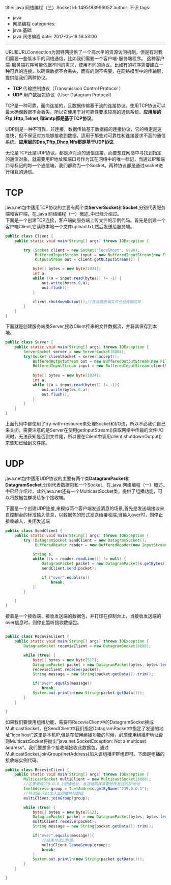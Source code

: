 title: java 网络编程（三）Socket
id: 1495183996052
author: 不识
tags:
  - java
  - 网络编程
categories:
  - java 基础
  - java 网络编程
date: 2017-05-19 16:53:00
---
URL和URLConnection为因特网提供了一个高水平的资源访问机制，但是有时我们需要一些低水平的网络通信，比如我们需要一个客户端-服务端程序。
这种客户端-服务端程序可能依据不同的需求，使用不同的协议，比如有的程序需要建立一种可靠的连接，以确保数据不会丢失，而有的则不需要。在网络模型中的传输层，提供给我们两种协议。
<!-- more -->

- **TCP** 传输控制协议（Transmission Control Protocol ）
- **UDP** 用户数据包协议（User Datagram Protocol）

TCP是一种可靠，面向连接的，且数据传输基于流的连接协议。使用TCP协议可以最大确保数据不会丢失，所以它使用于对可靠性要求较高的通信系统。**应用层的Ftp,Http,Telnet,和Smtp都是基于TCP协议**。

UDP则是一种不可靠，非连接，数据传输基于数据报的连接协议，它的特定是速度快，但不保证对方能够接收到数据，适用于那些对可靠性和连接要求不高的通信系统。**应用层的Dns,Tftp,Dhcp,Nfs都是基于UDP协议**.

无论是TCP还是UDP协议，都是点对点的通信连接，而要想在网络中寻找到指定的通信对象，就需要用IP地址和端口号作为其在网络中的唯一标记，而通过IP和端口号标记的每一个通信端，我们都称为一个Socket。两种协议都是通过socket进行相互的通信。


# TCP
java.net包中适用TCP协议的主要有两个类**ServerSocket**和**Socket**,分别代表服务端和客户端，在_java 网络编程（一）概述_中已经介绍过。   
下面是一个创建TCP连接，客户端向服务端上传文件的示例代码。首先是创建一个客户端Client,它读取本地一个文件upload.txt,然后发送给服务端。

```java
public class Client {
    public static void main(String[] args) throws IOException {

        try (Socket client = new Socket("localhost", 8888);
             BufferedInputStream input = new BufferedInputStream(new FileInputStream("C:\\upload.txt"));
             OutputStream out = client.getOutputStream()) {

            byte[] bytes = new byte[1024];
            int a;
            while ((a = input.read(bytes)) != -1) {
                out.write(bytes,0,a);
                out.flush();
            }

            client.shutdownOutput();//告诉服务端文件已经传输完毕
        }
    }
}

```

下面就是创建服务端类Server,接收Client传来的文件数据流，并将其保存到本地。

```java
public class Server {
    public static void main(String[] args) throws IOException {
        ServerSocket server = new ServerSocket(8888);
        try(Socket clientSocket = server.accept();
            BufferedOutputStream out = new BufferedOutputStream(new FileOutputStream("C:\\download.txt"));
            BufferedInputStream input = new BufferedInputStream(clientSocket.getInputStream())){
            
            byte[] bytes = new byte[1024];
            int a;
            while ((a = input.read(bytes)) != -1){
                out.write(bytes,0,a);
                out.flush();
            }
        }
    }
}

```
上面代码中都使用了try-with-resource来处理Socket和I/O流，所以不必我们自己来关闭。需要注意的是Server在使用getInputStream()获取网络中传输的文件I/O流时，无法获知是否到文件尾，所以要在Cilent中调用client.shutdownOutput()来告知已经到文件尾。

# UDP
java.net包中适用UDP协议的主要有两个类**DatagramPacket**和**DatagramSocket**,分别代表数据包和一个Socket，在_java 网络编程（一）概述_中已经介绍过，此外java.net还有一个MulticastSocket类，提供了组播功能，可以将数据包群发给多个接收端。 

下面是一个创建UDP连接,来模拟两个客户端发送消息的场景,首先是发送端接收来自控制台的标准输入信息，以数据包的形式发送给接收端,当输入over时，则停止接收输入，关闭发送端
```java
public class SendClient {
    public static void main(String[] args) throws IOException {
        try (DatagramSocket sendClient = new DatagramSocket();
             BufferedReader reader = new BufferedReader(new InputStreamReader(System.in))) {

            String s;
            while ((s = reader.readLine()) != null) {
                DatagramPacket packet = new DatagramPacket(s.getBytes(), s.getBytes().length, InetAddress.getByName("localhost"), 8888);
                sendClient.send(packet);

                if ("over".equals(s))
                    break;
            }
        }

    }
}

```
接着是一个接收端，接收发送端的数据包，并打印在控制台上，当接收发送端的over信息时，则停止监听接收数据包。

```java

public class RecevieClient {
    public static void main(String[] args) throws IOException {
        DatagramSocket recevieClient = new DatagramSocket(8888);

        while (true) {
            byte[] bytes = new byte[512];
            DatagramPacket packet = new DatagramPacket(bytes, bytes.length);
            recevieClient.receive(packet);
            String message = new String(packet.getData()).trim();

            if("over".equals(message))
                break;
            System.out.println(new String(packet.getData()));
        }
    }

}

```

如果我们要使用组播功能，需要将RecevieClient中的DatagramSocket换成MulticastSocket，在SendClient中我们指定DatagramPacket中指定了发送的地址“localhost”,这里是本机IP,但是在使用组播功能的时候，必须使用组播IP地址否则MulticastSocket将抛出“java.net.SocketException: Not a multicast address”。我们要想多个接收端接收此数据包，通过MulticastSocket.joinGroup(InetAddress)加入该组播IP群组即可。下面是组播的接收端实例代码。
```java
public class RecevieClient {
    public static void main(String[] args) throws IOException {
        MulticastSocket multiClient = new MulticastSocket(8888);
        //这里使用239.0.0.1组播地址，发送端同样需要修改发送的IP地址
        InetAddress group = InetAddress.getByName("239.0.0.1");
        //将该Socket加入此组播地址群组
        multiClient.joinGroup(group);

        while (true) {
            byte[] bytes = new byte[512];
            DatagramPacket packet = new DatagramPacket(bytes, bytes.length);
            multiClient.receive(packet);
            String message = new String(packet.getData()).trim();

            if("over".equals(message)){
                //结束时退出群组。
                multiClient.leaveGroup(group);
                break;
            }
            System.out.println(new String(packet.getData()));
        }
    }

}

```